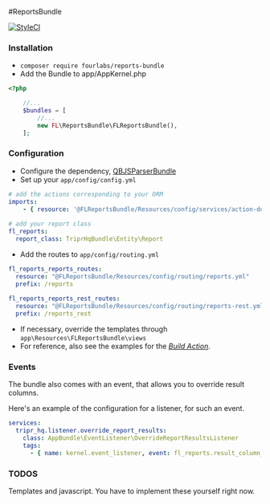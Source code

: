 #ReportsBundle

[![StyleCI](https://styleci.io/repos/75387636/shield?branch=master)](https://styleci.io/repos/75387636)


### Installation

- `composer require fourlabs/reports-bundle`
- Add the Bundle to app/AppKernel.php

```php
<?php

    //...
    $bundles = [
        //...
        new FL\ReportsBundle\FLReportsBundle(),
    ];
```

### Configuration

- Configure the dependency, [QBJSParserBundle](https://github.com/fourlabsldn/QBJSParserBundle)
- Set up your `app/config/config.yml`
```yaml
# add the actions corresponding to your ORM
imports:
    - { resource: '@FLReportsBundle/Resources/config/services/action-doctrine-orm.yml' }
    
# add your report class
fl_reports:
  report_class: TriprHqBundle\Entity\Report
```
- Add the routes to `app/config/routing.yml`
```yaml
fl_reports_reports_routes:
  resource: "@FLReportsBundle/Resources/config/routing/reports.yml"
  prefix: /reports
  
fl_reports_reports_rest_routes:
  resource: "@FLReportsBundle/Resources/config/routing/reports-rest.yml"
  prefix: /reports_rest
```
- If necessary, override the templates through `app\Resources\FLReportsBundle\views`
- For reference, also see the examples for the [*Build Action*](docs/Build.md).


### Events

The bundle also comes with an event, that allows you to override result columns. 

Here's an example of the configuration for a listener, for such an event.

```yaml
services:
  tripr_hq.listener.override_report_results:
    class: AppBundle\EventListener\OverrideReportResultsListener
    tags:
      - { name: kernel.event_listener, event: fl_reports.result_column_created, method: onResultColumnCreated }
```

### TODOS

Templates and javascript. You have to implement these yourself right now.